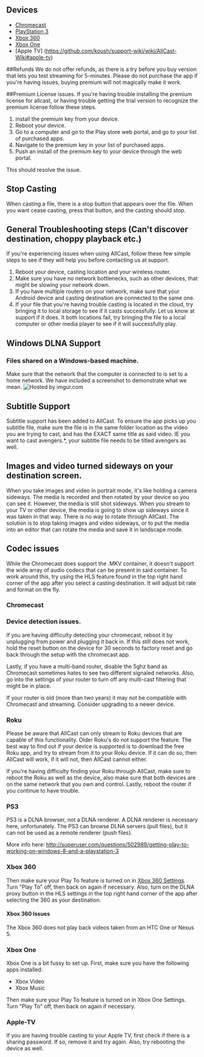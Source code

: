 ## Devices
 * [Chromecast](https://github.com/koush/support-wiki/wiki/AllCast-Wiki#chromecast)
 * [PlayStation 3](https://github.com/koush/support-wiki/wiki/AllCast-Wiki#ps3)
 * [Xbox 360](https://github.com/koush/support-wiki/wiki/AllCast-Wiki#xbox-360)
 * [Xbox One](https://github.com/koush/support-wiki/wiki/AllCast-Wiki#xbox-one)
 * [Apple TV] (https://github.com/koush/support-wiki/wiki/AllCast-Wiki#apple-tv)

##Refunds
We do not offer refunds, as there is a try before you buy version that lets you test streaming for 5-minutes. Please do not purchase the app if you're having issues, buying premium will not magically make it work. 


##Premium License issues.
If you're having trouble installing the premium license for allcast, or having trouble getting the trial version to recognize the premium license follow these steps.

 1. install the premium key from your device.
 2. Reboot your device.
 3. Go to a computer and go to the Play store web portal, and go to your list of purchased apps.
 4. Navigate to the premium key in your list of purchased apps.
 5. Push an install of the premium key to your device through the web portal.

This should resolve the issue. 

## Stop Casting
When casting a file, there is a stop button that appears over the file. When you want cease casting, press that button, and the casting should stop.

## General Troubleshooting steps (Can't discover destination, choppy playback etc.)
If you're experiencing issues when using AllCast, follow these few simple steps to see if they will help you before contacting us at support. 

1. Reboot your device, casting location and your wireless router.
2. Make sure you have no network bottlenecks, such as other devices, that might be slowing your network down.
3. If you have multiple routers on your network, make sure that your Android device and casting destination are connected to the same one. 
4. If your file that you're having trouble casting is located in the cloud, try bringing it to local storage to see if it casts successfully. Let us know at support if it does. It both locations fail, try bringing the file to a local computer or other media player to see if it will successfully play. 

## Windows DLNA Support

### Files shared on a Windows-based machine. 
Make sure that the network that the computer is connected to is set to a home network. We have included a screenshot to demonstrate what we mean.
<img src="http://i.imgur.com/xNsYGpZ.png" title="Hosted by imgur.com" />


## Subtitle Support
Subtitle support has been added to AllCast. To ensure the app picks up you subtitle file, make sure the file is in the same folder location as the video you are trying to cast, and has the EXACT same title as said video. IE you want to cast avengers.*, your subtitle file needs to be titled avengers as well. 
 
## Images and video turned sideways on your destination screen.
When you take images and video in portrait mode, it's like holding a camera sideways. The media is recorded and then rotated by your device so you can see it. However, the media is still shot sideways. When you stream to your TV or other device, the media is going to show up sideways since it was taken in that way. There is no way to rotate through AllCast. The solution is to stop taking images and video sideways, or to put the media into an editor that can rotate the media and save it in landscape mode. 

## Codec issues
While the Chromecast does support the .MKV container, it doesn't support the wide array of audio codecs that can be present in said container. To work around this, try using the HLS feature found in the top right hand corner of the app after you select a casting destination. It will adjust bit rate and format on the fly. 

### Chromecast

### Device detection issues.
If you are having difficulty detecting your chromecast, reboot it by unplugging from power and plugging it back in. If this still does not work, hold the reset button on the device for 30 seconds to factory reset and go back through the setup with the chromecast app.

Lastly, if you have a multi-band router, disable the 5ghz band as Chromecast sometimes hates to see two different signaled networks. Also, go into the settings of your router to turn off any multi-cast filtering that might be in place.

If your router is old (more than two years) it may not be compatible with Chromecast and streaming. Consider upgrading to a newer device. 

### Roku
Please be aware that AllCast can only stream to Roku devices that are capable of this functionality. Older Roku's do not support the feature. The best way to find out if your device is supported is to download the free Roku app, and try to stream from it to your Roku device. If it can do so, then AllCast will work, if it will not, then AllCast cannot either.

If you're having difficulty finding your Roku through AllCast, make sure to reboot the Roku as well as the device, also make sure that both devices are on the same network that you own and control. Lastly, reboot the router if you continue to have trouble. 

### PS3
PS3 is a DLNA browser, not a DLNA renderer. A DLNA renderer is necessary here, unfortunately.
The PS3 can browse DLNA servers (pull files), but it can not be used as a remote renderer (push files).

More info here:
http://superuser.com/questions/502989/getting-play-to-working-on-windows-8-and-a-playstation-3


### Xbox 360

Then make sure your Play To feature is turned on in [Xbox 360 Settings](http://support.xbox.com/en-US/xbox-360/system/playto-setup). Turn "Play To" off, then back on again if necessary. Also, turn on the DLNA proxy button in the HLS settings in the top right hand corner of the app after selecting the 360 as your destination. 

#### Xbox 360 Issues

The Xbox 360 does not play back videos taken from an HTC One or Nexus 5.

### Xbox One

Xbox One is a bit fussy to set up.
First, make sure you have the following apps installed:

 * Xbox Video
 * Xbox Music

Then make sure your Play To feature is turned on in Xbox One Settings. Turn "Play To" off, then back on again if necessary.

### Apple-TV

If you are having trouble casting to your Apple TV, first check if there is a sharing password. If so, remove it and try again. Also, try rebooting the device as well. 

